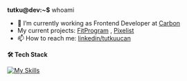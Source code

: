 **tutku@dev:~$** whoami
- 🔭 I’m currently working as Frontend Developer at [Carbon](https://www.carboniteraktif.com)
- My current projects: [FitProgram](https://www.github.com/tutkuofnight/fitprogram) , [Pixelist](https://www.github.com/tutkuofnight/pixelist)
- 📫 How to reach me: [linkedin/tutkuucan](https://www.linkedin.com/in/tutkuucan/)

**🛠 Tech Stack**

[![My Skills](https://skillicons.dev/icons?i=js,html,css,sass,react,vue,nodejs,express,nuxtjs,mongodb,pug)](https://skillicons.dev)
